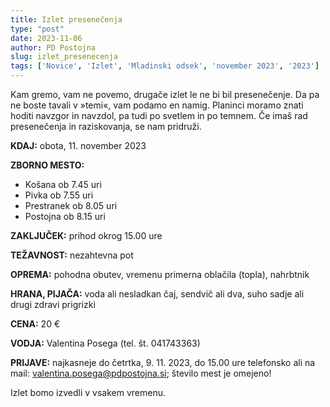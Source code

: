 ```yaml
---
title: Izlet presenečenja
type: "post"
date: 2023-11-06
author: PD Postojna
slug: izlet_presenecenja
tags: ['Novice', 'Izlet', 'Mladinski odsek', 'november 2023', '2023']
---
```



Kam gremo, vam ne povemo, drugače izlet le ne bi bil presenečenje. Da pa ne boste tavali v »temi«, vam podamo en namig. Planinci moramo znati hoditi navzgor in navzdol, pa tudi po svetlem in po temnem. Če imaš rad presenečenja in raziskovanja, se nam pridruži.
  
**KDAJ:** obota, 11. november 2023

**ZBORNO MESTO:**
-   Košana ob 7.45 uri
-   Pivka ob 7.55 uri
-   Prestranek ob 8.05 uri
-   Postojna ob 8.15 uri

**ZAKLJUČEK:** prihod okrog 15.00 ure

**TEŽAVNOST:**	nezahtevna pot

**OPREMA:** pohodna obutev, vremenu primerna oblačila (topla), nahrbtnik

**HRANA, PIJAČA:** voda ali nesladkan čaj, sendvič ali dva, suho sadje ali drugi zdravi prigrizki

**CENA:** 20 €

**VODJA:** Valentina Posega (tel. št. 041743363)

**PRIJAVE:** najkasneje do četrtka, 9. 11. 2023, do 15.00 ure telefonsko ali na mail: valentina.posega@pdpostojna.si; število mest je omejeno!

Izlet bomo izvedli v vsakem vremenu.
